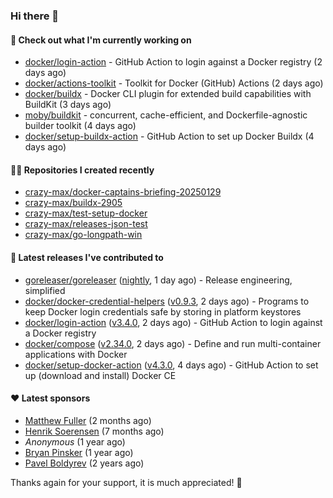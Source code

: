 ### Hi there 👋

#### 👷 Check out what I'm currently working on

- [docker/login-action](https://github.com/docker/login-action) - GitHub Action to login against a Docker registry (2 days ago)
- [docker/actions-toolkit](https://github.com/docker/actions-toolkit) - Toolkit for Docker (GitHub) Actions (2 days ago)
- [docker/buildx](https://github.com/docker/buildx) - Docker CLI plugin for extended build capabilities with BuildKit (3 days ago)
- [moby/buildkit](https://github.com/moby/buildkit) - concurrent, cache-efficient, and Dockerfile-agnostic builder toolkit (4 days ago)
- [docker/setup-buildx-action](https://github.com/docker/setup-buildx-action) - GitHub Action to set up Docker Buildx (4 days ago)

#### 👨‍💻 Repositories I created recently

- [crazy-max/docker-captains-briefing-20250129](https://github.com/crazy-max/docker-captains-briefing-20250129)
- [crazy-max/buildx-2905](https://github.com/crazy-max/buildx-2905)
- [crazy-max/test-setup-docker](https://github.com/crazy-max/test-setup-docker)
- [crazy-max/releases-json-test](https://github.com/crazy-max/releases-json-test)
- [crazy-max/go-longpath-win](https://github.com/crazy-max/go-longpath-win)

#### 🚀 Latest releases I've contributed to

- [goreleaser/goreleaser](https://github.com/goreleaser/goreleaser) ([nightly](https://github.com/goreleaser/goreleaser/releases/tag/nightly), 1 day ago) - Release engineering, simplified
- [docker/docker-credential-helpers](https://github.com/docker/docker-credential-helpers) ([v0.9.3](https://github.com/docker/docker-credential-helpers/releases/tag/v0.9.3), 2 days ago) - Programs to keep Docker login credentials safe by storing in platform keystores
- [docker/login-action](https://github.com/docker/login-action) ([v3.4.0](https://github.com/docker/login-action/releases/tag/v3.4.0), 2 days ago) - GitHub Action to login against a Docker registry
- [docker/compose](https://github.com/docker/compose) ([v2.34.0](https://github.com/docker/compose/releases/tag/v2.34.0), 2 days ago) - Define and run multi-container applications with Docker
- [docker/setup-docker-action](https://github.com/docker/setup-docker-action) ([v4.3.0](https://github.com/docker/setup-docker-action/releases/tag/v4.3.0), 4 days ago) - GitHub Action to set up (download and install) Docker CE

#### ❤️ Latest sponsors
- [Matthew Fuller](https://github.com/mathematics333) (2 months ago)
- [Henrik Soerensen](https://github.com/hsoerensen) (7 months ago)
- _Anonymous_ (1 year ago)
- [Bryan Pinsker](https://github.com/BryanPinsker) (1 year ago)
- [Pavel Boldyrev](https://github.com/bpg) (2 years ago)

Thanks again for your support, it is much appreciated! 🙏
